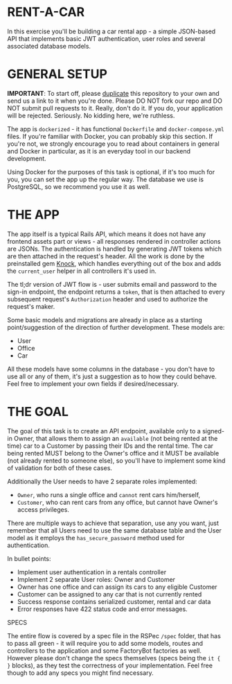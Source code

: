 # RENT-A-CAR

In this exercise you'll be building a car rental app - a simple JSON-based API that implements basic JWT authentication, user roles and several associated database models.

# GENERAL SETUP

**IMPORTANT**: To start off, please [duplicate](https://help.github.com/en/articles/duplicating-a-repository)  this repository to your own and send us a link to it when you're done. Please DO NOT fork our repo and DO NOT submit pull requests to it. Really, don't do it. If you do, your application will be rejected. Seriously. No kidding here, we're ruthless.

The app is `dockerized` - it has functional `Dockerfile` and `docker-compose.yml` files. If you're familiar with Docker, you can probably skip this section. If you're not, we strongly encourage you to read about containers in general and Docker in particular, as it is an everyday tool in our backend development.

Using Docker for the purposes of this task is optional, if it's too much for you, you can set the app up the regular way. The database we use is PostgreSQL, so we recommend you use it as well.

# THE APP

The app itself is a typical Rails API, which means it does not have any frontend assets part or views - all responses rendered in controller actions are JSONs. The authentication is handled by generating JWT tokens which are then attached in the request's header. All the work is done by the preinstalled gem [Knock](https://github.com/nsarno/knock), which handles everything out of the box and adds the `current_user` helper in all controllers it's used in.

The tl;dr version of JWT flow is - user submits email and password to the sign-in endpoint, the endpoint returns a `token`, that is then attached to every subsequent request's `Authorization` header and used to authorize the request's maker.

Some basic models and migrations are already in place as a starting point/suggestion of the direction of further development. These models are:

- User
- Office
- Car

All these models have some columns in the database - you don't have to use all or any of them, it's just a suggestion as to how they could behave. Feel free to implement your own fields if desired/necessary.

# THE GOAL

The goal of this task is to create an API endpoint, available only to a signed-in Owner, that allows them to assign an `available` (not being rented at the time) car to a Customer by passing their IDs and the rental time. The car being rented MUST belong to the Owner's office and it MUST be available (not already rented to someone else), so you'll have to implement some kind of validation for both of these cases.

Additionally the User needs to have 2 separate roles implemented:
- `Owner`, who runs a single office and `cannot` rent cars him/herself,
- `Customer`, who can rent cars from any office, but cannot have Owner's access privileges.

There are multiple ways to achieve that separation, use any you want, just remember that all Users need to use the same database table and the User model as it employs the `has_secure_password` method used for authentication.

In bullet points:
- Implement user authentication in a rentals controller
- Implement 2 separate User roles: Owner and Customer
- Owner has one office and can assign its cars to any eligible Customer
- Customer can be assigned to any car that is not currently rented
- Success response contains serialized customer, rental and car data
- Error responses have 422 status code and error messages.

SPECS

The entire flow is covered by a spec file in the RSPec `/spec` folder, that has to pass all green - it will require you to add some models, routes and controllers to the application and some FactoryBot factories as well. However please don't change the specs themselves (specs being the `it { }` blocks), as they test the correctness of your implementation. Feel free though to add any specs you might find necessary.
